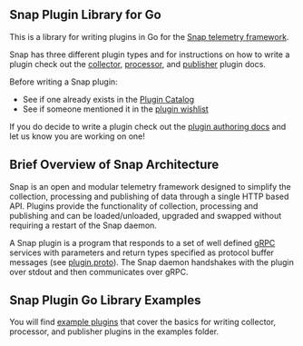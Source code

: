 ## Snap Plugin Library for Go

This is a library for writing plugins in Go for the [Snap telemetry framework](https://github.com/intelsdi-x/snap). 

Snap has three different plugin types and for instructions on how to write a plugin check out the [collector](/examples/snap-plugin-collector-rand/README.md), [processor](examples/snap-plugin-processor-reverse/README.md), and [publisher](examples/snap-plugin-publisher-file/README.md) plugin docs.

Before writing a Snap plugin:

* See if one already exists in the [Plugin Catalog](https://github.com/intelsdi-x/snap/blob/master/docs/PLUGIN_CATALOG.md) 
* See if someone mentioned it in the [plugin wishlist](https://github.com/intelsdi-x/snap/blob/master/docs/PLUGIN_CATALOG.md#wishlist)

If you do decide to write a plugin check out the [plugin authoring docs](https://github.com/intelsdi-x/snap/blob/master/docs/PLUGIN_AUTHORING.md#plugin-authoring) and let us know you are working on one!

## Brief Overview of Snap Architecture

Snap is an open and modular telemetry framework designed to simplify the collection, processing and publishing of data through a single HTTP based API. Plugins provide the functionality of collection, processing and publishing and can be loaded/unloaded, upgraded and swapped without requiring a restart of the Snap daemon.

A Snap plugin is a program that responds to a set of well defined [gRPC](http://www.grpc.io/) services with parameters and return types specified as protocol buffer messages (see [plugin.proto](https://github.com/intelsdi-x/snap/blob/master/control/plugin/rpc/plugin.proto)). The Snap daemon handshakes with the plugin over stdout and then communicates over gRPC.


## Snap Plugin Go Library Examples
You will find [example plugins](examples) that cover the basics for writing collector, processor, and publisher plugins in the examples folder.



